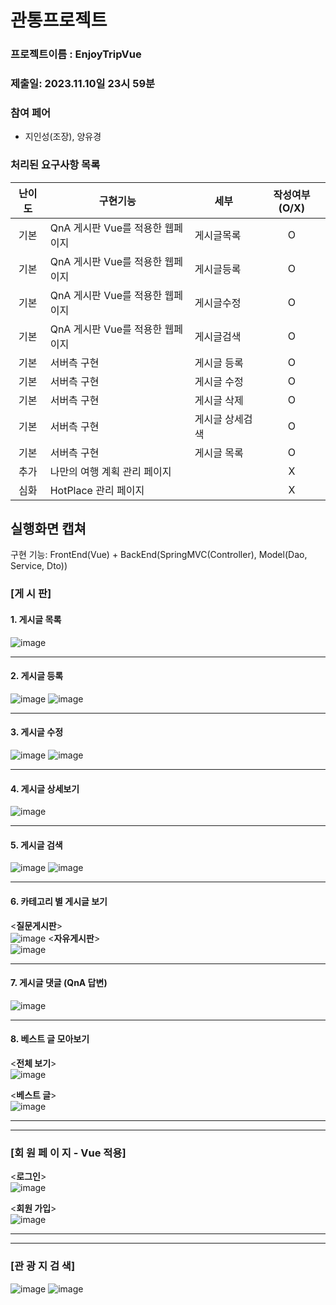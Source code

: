 # 관통프로젝트
### 프로젝트이름 : EnjoyTripVue
### 제출일: 2023.11.10일 23시 59분

### 참여 페어
- 지인성(조장), 양유경

### 처리된 요구사항 목록
|난이도|구현기능|세부|작성여부(O/X)|
|:---:|---|---|:---:|
|기본|QnA 게시판 Vue를 적용한 웹페이지|게시글목록|O|
|기본|QnA 게시판 Vue를 적용한 웹페이지|게시글등록|O|
|기본|QnA 게시판 Vue를 적용한 웹페이지|게시글수정|O|
|기본|QnA 게시판 Vue를 적용한 웹페이지|게시글검색|O|
|기본|서버측 구현|게시글 등록|O|
|기본|서버측 구현|게시글 수정|O|
|기본|서버측 구현|게시글 삭제|O|
|기본|서버측 구현|게시글 상세검색|O|
|기본|서버측 구현|게시글 목록|O|
|추가|나만의 여행 계획 관리 페이지||X|
|심화|HotPlace 관리  페이지||X|


## 실행화면 캡쳐
구현 기능: FrontEnd(Vue) + BackEnd(SpringMVC(Controller), Model(Dao, Service, Dto))

### [게 시 판]

#### 1. 게시글 목록
![image](/uploads/e794f830c669ab7a688673aca96b4eae/image.png)

---

#### 2. 게시글 등록
![image](/uploads/63284e96393588f47cefba92ba32c081/image.png)
![image](/uploads/32e5f6f90cfc2c6d11a0333f9fadd9cc/image.png)

---

#### 3. 게시글 수정
![image](/uploads/1379e822fde7704651b3f7f02d6b1b70/image.png)
![image](/uploads/5f3cf13a3a54e235d224ae5b6e0cbcb9/image.png)

---

#### 4. 게시글 상세보기
![image](/uploads/83df659430763695ba1af5acb5f62a4a/image.png)

---

#### 5. 게시글 검색
![image](/uploads/cbc585689c3065744eccbf7be663042e/image.png)
![image](/uploads/dfbf5550b9b0eb38b6badd80aecfd8f2/image.png)

---

#### 6. 카테고리 별 게시글 보기
<__질문게시판__> <br/>
![image](/uploads/d3c00b66f7053cc39b5c7f14465f5fd6/image.png)
<__자유게시판__> <br/>
![image](/uploads/dd42605c4c2058631e76d10cb8ec3db3/image.png)

---

#### 7. 게시글 댓글 (QnA 답변) 
![image](/uploads/2f2021f75c59b07967e884ff2d179f09/image.png)

---

#### 8. 베스트 글 모아보기
<__전체 보기__> <br/>
![image](/uploads/766a9c87047c7c742e0874f9045c450a/image.png)

<__베스트 글__> <br/>
![image](/uploads/401ab0a6916ef694487e379386f08045/image.png)

---
---

### [회 원 페 이 지 - Vue 적용]
<__로그인__> <br/>
![image](/uploads/8a1258d51124a6a40e39b23e34e42806/image.png)

<__회원 가입__> <br/>
![image](/uploads/595a8a020a3660fd876154cc503f40ec/image.png)

---
---

### [관 광 지 검 색]
![image](/uploads/408ad4b99552247ca089d9f3f05f5967/image.png)
![image](/uploads/d46eb648a1395929559abbf937a4713f/image.png)

